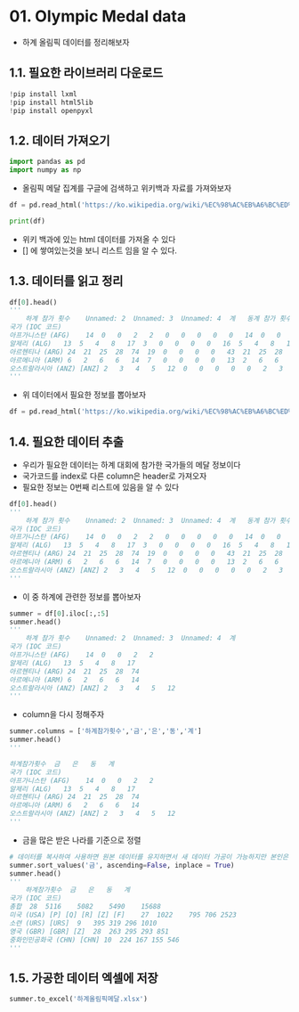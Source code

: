 # 01. Olympic Medal data

- 하계 올림픽 데이터를 정리해보자

## 1.1. 필요한 라이브러리 다운로드

```python
!pip install lxml
!pip install html5lib
!pip install openpyxl
```

## 1.2. 데이터 가져오기

```python
import pandas as pd 
import numpy as np
```

- 올림픽 메달 집계를 구글에 검색하고 위키백과 자료를 가져와보자

```python
df = pd.read_html('https://ko.wikipedia.org/wiki/%EC%98%AC%EB%A6%BC%ED%94%BD_%EB%A9%94%EB%8B%AC_%EC%A7%91%EA%B3%84')

print(df)
```

- 위키 백과에 있는 html 데이터를 가져올 수 있다
- [] 에 쌓여있는것을 보니 리스트 임을 알 수 있다.

## 1.3. 데이터를 읽고 정리

```python
df[0].head()
'''
	하계 참가 횟수	Unnamed: 2	Unnamed: 3	Unnamed: 4	계	동계 참가 횟수	Unnamed: 7	Unnamed: 8	Unnamed: 9	계.1	전체 참가 횟수	Unnamed: 12	Unnamed: 13	Unnamed: 14	총합
국가 (IOC 코드)															
아프가니스탄 (AFG)	14	0	0	2	2	0	0	0	0	0	14	0	0	2	2
알제리 (ALG)	13	5	4	8	17	3	0	0	0	0	16	5	4	8	17
아르헨티나 (ARG)	24	21	25	28	74	19	0	0	0	0	43	21	25	28	74
아르메니아 (ARM)	6	2	6	6	14	7	0	0	0	0	13	2	6	6	14
오스트랄라시아 (ANZ) [ANZ]	2	3	4	5	12	0	0	0	0	0	2	3	4	5	12
'''
```

- 위 데이터에서 필요한 정보를 뽑아보자

```python
df = pd.read_html('https://ko.wikipedia.org/wiki/%EC%98%AC%EB%A6%BC%ED%94%BD_%EB%A9%94%EB%8B%AC_%EC%A7%91%EA%B3%84', header = 0, index_col = 0)
```

## 1.4. 필요한 데이터 추출
- 우리가 필요한 데이터는 하계 대회에 참가한 국가들의 메달 정보이다
- 국가코드를 index로 다른 column은 header로 가져오자
- 필요한 정보는 0번째 리스트에 있음을 알 수 있다


```python
df[0].head()
'''
	하계 참가 횟수	Unnamed: 2	Unnamed: 3	Unnamed: 4	계	동계 참가 횟수	Unnamed: 7	Unnamed: 8	Unnamed: 9	계.1	전체 참가 횟수	Unnamed: 12	Unnamed: 13	Unnamed: 14	총합
국가 (IOC 코드)															
아프가니스탄 (AFG)	14	0	0	2	2	0	0	0	0	0	14	0	0	2	2
알제리 (ALG)	13	5	4	8	17	3	0	0	0	0	16	5	4	8	17
아르헨티나 (ARG)	24	21	25	28	74	19	0	0	0	0	43	21	25	28	74
아르메니아 (ARM)	6	2	6	6	14	7	0	0	0	0	13	2	6	6	14
오스트랄라시아 (ANZ) [ANZ]	2	3	4	5	12	0	0	0	0	0	2	3	4	5	12
'''
```

- 이 중 하계에 관련한 정보를 뽑아보자

```python
summer = df[0].iloc[:,:5]
summer.head()
'''
	하계 참가 횟수	Unnamed: 2	Unnamed: 3	Unnamed: 4	계
국가 (IOC 코드)					
아프가니스탄 (AFG)	14	0	0	2	2
알제리 (ALG)	13	5	4	8	17
아르헨티나 (ARG)	24	21	25	28	74
아르메니아 (ARM)	6	2	6	6	14
오스트랄라시아 (ANZ) [ANZ]	2	3	4	5	12
'''
```

- column을 다시 정해주자

```python
summer.columns = ['하계참가횟수','금','은','동','계']
summer.head()
'''

하계참가횟수	금	은	동	계
국가 (IOC 코드)					
아프가니스탄 (AFG)	14	0	0	2	2
알제리 (ALG)	13	5	4	8	17
아르헨티나 (ARG)	24	21	25	28	74
아르메니아 (ARM)	6	2	6	6	14
오스트랄라시아 (ANZ) [ANZ]	2	3	4	5	12
'''
```

- 금을 많은 받은 나라를 기준으로 정렬

```python
# 데이터를 복사하여 사용하면 원본 데이터를 유지하면서 새 데이터 가공이 가능하지만 본인은 생략했다
summer.sort_values('금', ascending=False, inplace = True)
summer.head()
'''
	하계참가횟수	금	은	동	계
국가 (IOC 코드)					
총합	28	5116	5082	5490	15688
미국 (USA) [P] [Q] [R] [Z] [F]	27	1022	795	706	2523
소련 (URS) [URS]	9	395	319	296	1010
영국 (GBR) [GBR] [Z]	28	263	295	293	851
중화인민공화국 (CHN) [CHN]	10	224	167	155	546
'''
```

## 1.5. 가공한 데이터 엑셀에 저장

```python
summer.to_excel('하계올림픽메달.xlsx')
```

